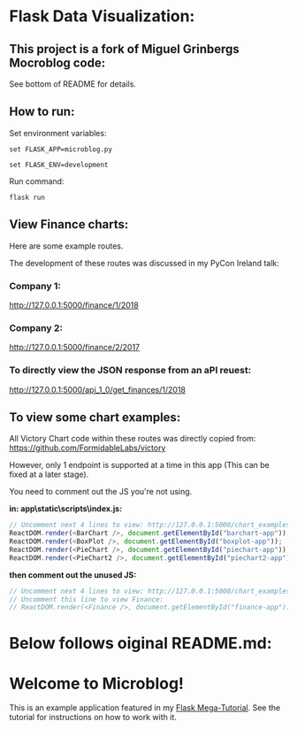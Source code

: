 # Flask Data Visualization:

## This project is a fork of Miguel Grinbergs Mocroblog code:
See bottom of README for details.

## How to run:

Set environment variables:

`set FLASK_APP=microblog.py`

`set FLASK_ENV=development`

Run command:

`flask run`

## View Finance charts:
Here are some example routes.

The development of these routes was discussed in my PyCon Ireland talk:

### Company 1:
http://127.0.0.1:5000/finance/1/2018

### Company 2:

http://127.0.0.1:5000/finance/2/2017


### To directly view the JSON response from an aPI reuest:

http://127.0.0.1:5000/api_1_0/get_finances/1/2018

## To view some chart examples:

All Victory Chart code within these routes was directly copied from: https://github.com/FormidableLabs/victory

However, only 1 endpoint is supported at a time in this app (This can be fixed at a later stage).

You need to comment out the JS you're not using.

**in: app\static\scripts\index.js:**

```javascript
// Uncomment next 4 lines to view: http://127.0.0.1:5000/chart_examples
ReactDOM.render(<BarChart />, document.getElementById("barchart-app"));
ReactDOM.render(<BoxPlot />, document.getElementById("boxplot-app"));
ReactDOM.render(<PieChart />, document.getElementById("piechart-app"));
ReactDOM.render(<PieChart2 />, document.getElementById("piechart2-app"));
```

**then comment out the unused JS:**

```javascript
// Uncomment next 4 lines to view: http://127.0.0.1:5000/chart_examples
// Uncomment this line to view Finance:
// ReactDOM.render(<Finance />, document.getElementById("finance-app"));
```

# Below follows oiginal README.md:

# Welcome to Microblog!

This is an example application featured in my [Flask Mega-Tutorial](https://blog.miguelgrinberg.com/post/the-flask-mega-tutorial-part-i-hello-world). See the tutorial for instructions on how to work with it.
